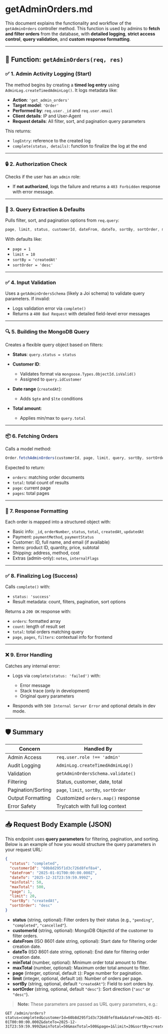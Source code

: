 # getAdminOrders.md

This document explains the functionality and workflow of the `getAdminOrders` controller method. This function is used by admins to **fetch and filter orders** from the database, with **detailed logging**, **strict access control**, **query validation**, and **custom response formatting**.

---

## 📝 Function: `getAdminOrders(req, res)`

### ✅ 1. Admin Activity Logging (Start)
The method begins by creating a **timed log entry** using `AdminLog.createTimedAdminLog()`. It logs metadata like:
- **Action**: `'get_admin_orders'`
- **Target model**: `'Order'`
- **Performed by**: `req.user._id` and `req.user.email`
- **Client details**: IP and User-Agent
- **Request details**: All filter, sort, and pagination query parameters

This returns:
- `logEntry`: reference to the created log
- `complete(status, details)`: function to finalize the log at the end

---

### 🔒 2. Authorization Check
Checks if the user has an `admin` role:
- If **not authorized**, logs the failure and returns a `403 Forbidden` response with error message.

---

### 🧹 3. Query Extraction & Defaults
Pulls filter, sort, and pagination options from `req.query`:
```js
page, limit, status, customerId, dateFrom, dateTo, sortBy, sortOrder, minTotal, maxTotal
````

With defaults like:

* `page = 1`
* `limit = 10`
* `sortBy = 'createdAt'`
* `sortOrder = 'desc'`

---

### ✅ 4. Input Validation

Uses a `getAdminOrdersSchema` (likely a Joi schema) to validate query parameters. If invalid:

* Logs validation error via `complete()`
* Returns a `400 Bad Request` with detailed field-level error messages

---

### 🔍 5. Building the MongoDB Query

Creates a flexible query object based on filters:

* **Status**: `query.status = status`
* **Customer ID**:

  * Validates format via `mongoose.Types.ObjectId.isValid()`
  * Assigned to `query.idCustomer`
* **Date range** (`createdAt`):

  * Adds `$gte` and `$lte` conditions
* **Total amount**:

  * Applies min/max to `query.total`

---

### 📦 6. Fetching Orders

Calls a model method:

```js
Order.fetchAdminOrders(customerId, page, limit, query, sortBy, sortOrder)
```

Expected to return:

* `orders`: matching order documents
* `total`: total count of results
* `page`: current page
* `pages`: total pages

---

### 🧾 7. Response Formatting

Each order is mapped into a structured object with:

* Basic info: `_id`, `orderNumber`, `status`, `total`, `createdAt`, `updatedAt`
* Payment: `paymentMethod`, `paymentStatus`
* Customer: ID, full name, and email (if available)
* Items: product ID, quantity, price, subtotal
* Shipping: address, method, cost
* Extras (admin-only): `notes`, `internalFlags`

---

### ✅ 8. Finalizing Log (Success)

Calls `complete()` with:

* `status: 'success'`
* Result metadata: count, filters, pagination, sort options

Returns a `200 OK` response with:

* `orders`: formatted array
* `count`: length of result set
* `total`: total orders matching query
* `page`, `pages`, `filters`: contextual info for frontend

---

### ❌ 9. Error Handling

Catches any internal error:

* Logs via `complete(status: 'failed')` with:

  * Error message
  * Stack trace (only in development)
  * Original query parameters
* Responds with `500 Internal Server Error` and optional details in dev mode.

---

## 🛡️ Summary

| Concern            | Handled By                             |
| ------------------ | -------------------------------------- |
| Admin Access       | `req.user.role !== 'admin'`            |
| Audit Logging      | `AdminLog.createTimedAdminLog()`       |
| Validation         | `getAdminOrdersSchema.validate()`      |
| Filtering          | Status, customer, date, total          |
| Pagination/Sorting | `page`, `limit`, `sortBy`, `sortOrder` |
| Output Formatting  | Customized `orders.map()` response     |
| Error Safety       | Try/catch with full log context        |


## 📥 Request Body Example (JSON)

This endpoint uses **query parameters** for filtering, pagination, and sorting. Below is an example of how you would structure the query parameters in your request URL:

```json
{
  "status": "completed",
  "customerId": "60b8d295f1d3c726d8fef8a4",
  "dateFrom": "2025-01-01T00:00:00.000Z",
  "dateTo": "2025-12-31T23:59:59.999Z",
  "minTotal": 50,
  "maxTotal": 500,
  "page": 1,
  "limit": 20,
  "sortBy": "createdAt",
  "sortOrder": "desc"
}
````

* **status** (string, optional): Filter orders by their status (e.g., `"pending"`, `"completed"`, `"cancelled"`).
* **customerId** (string, optional): MongoDB ObjectId of the customer to filter orders.
* **dateFrom** (ISO 8601 date string, optional): Start date for filtering order creation date.
* **dateTo** (ISO 8601 date string, optional): End date for filtering order creation date.
* **minTotal** (number, optional): Minimum order total amount to filter.
* **maxTotal** (number, optional): Maximum order total amount to filter.
* **page** (integer, optional, default `1`): Page number for pagination.
* **limit** (integer, optional, default `10`): Number of orders per page.
* **sortBy** (string, optional, default `"createdAt"`): Field to sort orders by.
* **sortOrder** (string, optional, default `"desc"`): Sort direction (`"asc"` or `"desc"`).

> **Note:** These parameters are passed as URL query parameters, e.g.:

```
GET /admin/orders?status=completed&customerId=60b8d295f1d3c726d8fef8a4&dateFrom=2025-01-01T00:00:00.000Z&dateTo=2025-12-31T23:59:59.999Z&minTotal=50&maxTotal=500&page=1&limit=20&sortBy=createdAt&sortOrder=desc
```
